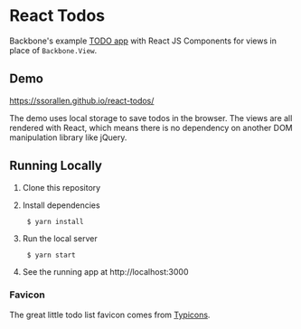 # React Todos

Backbone's example [TODO app](http://backbonejs.org/docs/todos.html) with React JS
Components for views in place of `Backbone.View`.

## Demo

https://ssorallen.github.io/react-todos/

The demo uses local storage to save todos in the browser. The views are all rendered
with React, which means there is no dependency on another DOM manipulation library
like jQuery.

## Running Locally

1. Clone this repository
2. Install dependencies

        $ yarn install
3. Run the local server

        $ yarn start
4. See the running app at http://localhost:3000

### Favicon

The great little todo list favicon comes from [Typicons](http://typicons.com/).
